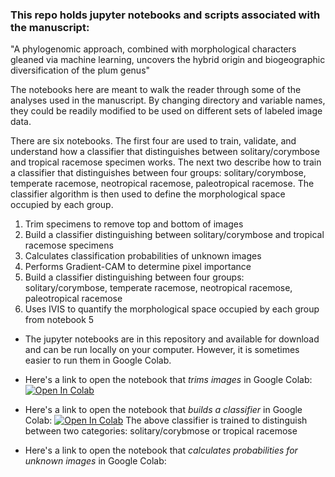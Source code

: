 ### This repo holds jupyter notebooks and scripts associated with the manuscript:
"A phylogenomic approach, combined with morphological characters gleaned via machine learning, uncovers the hybrid origin and biogeographic diversification of the plum genus"

The notebooks here are meant to walk the reader through some of the analyses used in the manuscript. By changing directory and variable names, they could be readily modified to be used on different sets of labeled image data.

There are six notebooks. The first four are used to train, validate, and understand how a classifier that distinguishes between solitary/corymbose and tropical racemose specimen works. The next two describe how to train a classifier that distinguishes between four groups: solitary/corymbose, temperate racemose, neotropical racemose, paleotropical racemose. The classifier algorithm is then used to define the morphological space occupied by each group.
1. Trim specimens to remove top and bottom of images
2. Build a classifier distinguishing between solitary/corymbose and tropical racemose specimens
3. Calculates classification probabilities of unknown images
4. Performs Gradient-CAM to determine pixel importance
5. Build a classifier distinguishing between four groups: solitary/corymbose, temperate racemose, neotropical racemose, paleotropical racemose
6. Uses IVIS to quantify the morphological space occupied by each group from notebook 5

* The jupyter notebooks are in this repository and available for download and can be run locally on your computer.
However, it is sometimes easier to run them in Google Colab.

* Here's a link to open the notebook that *trims images* in Google Colab: 
[![Open In Colab](https://colab.research.google.com/assets/colab-badge.svg)](https://colab.research.google.com/github/richiehodel/machine_learning_Prunus_herbarium_sheets/blob/main/Data_Processing-trimming_cpnuc.ipynb)

* Here's a link to open the notebook that *builds a classifier* in Google Colab: 
[![Open In Colab](https://colab.research.google.com/assets/colab-badge.svg)](https://colab.research.google.com/github/richiehodel/machine_learning_Prunus_herbarium_sheets/blob/main/Prunus_hybridization_model.ipynb)
The above classifier is trained to distinguish between two categories: solitary/corybmose or tropical racemose

* Here's a link to open the notebook that *calculates probabilities for unknown images* in Google Colab: 


